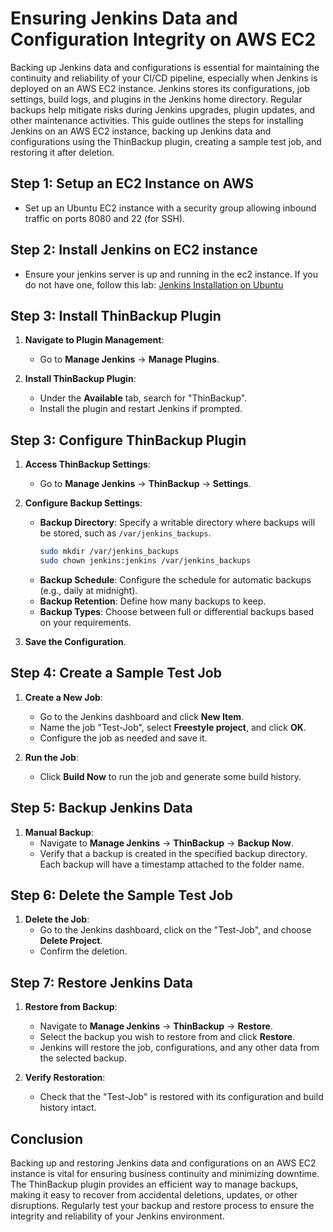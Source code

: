 # Ensuring Jenkins Data and Configuration Integrity on AWS EC2

Backing up Jenkins data and configurations is essential for maintaining the continuity and reliability of your CI/CD pipeline, especially when Jenkins is deployed on an AWS EC2 instance. Jenkins stores its configurations, job settings, build logs, and plugins in the Jenkins home directory. Regular backups help mitigate risks during Jenkins upgrades, plugin updates, and other maintenance activities. This guide outlines the steps for installing Jenkins on an AWS EC2 instance, backing up Jenkins data and configurations using the ThinBackup plugin, creating a sample test job, and restoring it after deletion.

## Step 1: Setup an EC2 Instance on AWS

- Set up an Ubuntu EC2 instance with a security group allowing inbound traffic on ports 8080 and 22 (for SSH).

## Step 2: Install Jenkins on EC2 instance

- Ensure your jenkins server is up and running in the ec2 instance. If you do not have one, follow this lab: [Jenkins Installation on Ubuntu](https://github.com/AhnafNabil/Jenkins-Labs/tree/main/Lab%2001)

## Step 3: Install ThinBackup Plugin

1. **Navigate to Plugin Management**:
   - Go to **Manage Jenkins** → **Manage Plugins**.

2. **Install ThinBackup Plugin**:
   - Under the **Available** tab, search for "ThinBackup".
   - Install the plugin and restart Jenkins if prompted.

## Step 3: Configure ThinBackup Plugin

1. **Access ThinBackup Settings**:
   - Go to **Manage Jenkins** → **ThinBackup** → **Settings**.

2. **Configure Backup Settings**:
   - **Backup Directory**: Specify a writable directory where backups will be stored, such as `/var/jenkins_backups`.
     ```bash
     sudo mkdir /var/jenkins_backups
     sudo chown jenkins:jenkins /var/jenkins_backups
     ```
   - **Backup Schedule**: Configure the schedule for automatic backups (e.g., daily at midnight).
   - **Backup Retention**: Define how many backups to keep.
   - **Backup Types**: Choose between full or differential backups based on your requirements.

3. **Save the Configuration**.

## Step 4: Create a Sample Test Job

1. **Create a New Job**:
   - Go to the Jenkins dashboard and click **New Item**.
   - Name the job "Test-Job", select **Freestyle project**, and click **OK**.
   - Configure the job as needed and save it.

2. **Run the Job**:
   - Click **Build Now** to run the job and generate some build history.

## Step 5: Backup Jenkins Data

1. **Manual Backup**:
   - Navigate to **Manage Jenkins** → **ThinBackup** → **Backup Now**.
   - Verify that a backup is created in the specified backup directory. Each backup will have a timestamp attached to the folder name.

## Step 6: Delete the Sample Test Job

1. **Delete the Job**:
   - Go to the Jenkins dashboard, click on the "Test-Job", and choose **Delete Project**.
   - Confirm the deletion.

## Step 7: Restore Jenkins Data

1. **Restore from Backup**:
   - Navigate to **Manage Jenkins** → **ThinBackup** → **Restore**.
   - Select the backup you wish to restore from and click **Restore**.
   - Jenkins will restore the job, configurations, and any other data from the selected backup.

2. **Verify Restoration**:
   - Check that the "Test-Job" is restored with its configuration and build history intact.

## Conclusion

Backing up and restoring Jenkins data and configurations on an AWS EC2 instance is vital for ensuring business continuity and minimizing downtime. The ThinBackup plugin provides an efficient way to manage backups, making it easy to recover from accidental deletions, updates, or other disruptions. Regularly test your backup and restore process to ensure the integrity and reliability of your Jenkins environment.